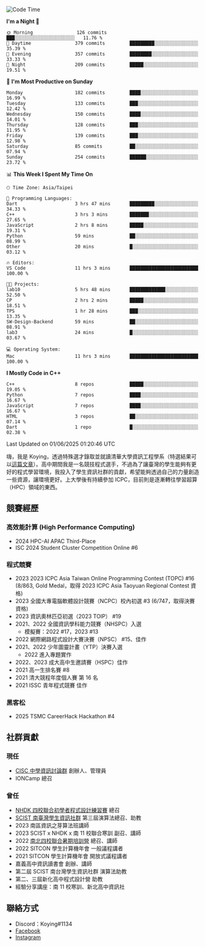 <!--START_SECTION:waka-->
![Code Time](http://img.shields.io/badge/Code%20Time-1%2C489%20hrs%2058%20mins-blue)

**I'm a Night 🦉** 

```text
🌞 Morning                126 commits         ███░░░░░░░░░░░░░░░░░░░░░░   11.76 % 
🌆 Daytime                379 commits         █████████░░░░░░░░░░░░░░░░   35.39 % 
🌃 Evening                357 commits         ████████░░░░░░░░░░░░░░░░░   33.33 % 
🌙 Night                  209 commits         █████░░░░░░░░░░░░░░░░░░░░   19.51 % 
```
📅 **I'm Most Productive on Sunday** 

```text
Monday                   182 commits         ████░░░░░░░░░░░░░░░░░░░░░   16.99 % 
Tuesday                  133 commits         ███░░░░░░░░░░░░░░░░░░░░░░   12.42 % 
Wednesday                150 commits         ████░░░░░░░░░░░░░░░░░░░░░   14.01 % 
Thursday                 128 commits         ███░░░░░░░░░░░░░░░░░░░░░░   11.95 % 
Friday                   139 commits         ███░░░░░░░░░░░░░░░░░░░░░░   12.98 % 
Saturday                 85 commits          ██░░░░░░░░░░░░░░░░░░░░░░░   07.94 % 
Sunday                   254 commits         ██████░░░░░░░░░░░░░░░░░░░   23.72 % 
```


📊 **This Week I Spent My Time On** 

```text
🕑︎ Time Zone: Asia/Taipei

💬 Programming Languages: 
Dart                     3 hrs 47 mins       █████████░░░░░░░░░░░░░░░░   34.33 % 
C++                      3 hrs 3 mins        ███████░░░░░░░░░░░░░░░░░░   27.65 % 
JavaScript               2 hrs 8 mins        █████░░░░░░░░░░░░░░░░░░░░   19.31 % 
Python                   59 mins             ██░░░░░░░░░░░░░░░░░░░░░░░   08.99 % 
Other                    20 mins             █░░░░░░░░░░░░░░░░░░░░░░░░   03.12 % 

🔥 Editors: 
VS Code                  11 hrs 3 mins       █████████████████████████   100.00 % 

🐱‍💻 Projects: 
lab10                    5 hrs 48 mins       █████████████░░░░░░░░░░░░   52.50 % 
CP                       2 hrs 2 mins        █████░░░░░░░░░░░░░░░░░░░░   18.51 % 
TPS                      1 hr 28 mins        ███░░░░░░░░░░░░░░░░░░░░░░   13.35 % 
SW-Design-Backend        59 mins             ██░░░░░░░░░░░░░░░░░░░░░░░   08.91 % 
lab3                     24 mins             █░░░░░░░░░░░░░░░░░░░░░░░░   03.67 % 

💻 Operating System: 
Mac                      11 hrs 3 mins       █████████████████████████   100.00 % 
```

**I Mostly Code in C++** 

```text
C++                      8 repos             █████░░░░░░░░░░░░░░░░░░░░   19.05 % 
Python                   7 repos             ████░░░░░░░░░░░░░░░░░░░░░   16.67 % 
JavaScript               7 repos             ████░░░░░░░░░░░░░░░░░░░░░   16.67 % 
HTML                     3 repos             ██░░░░░░░░░░░░░░░░░░░░░░░   07.14 % 
Dart                     1 repo              █░░░░░░░░░░░░░░░░░░░░░░░░   02.38 % 
```




 Last Updated on 01/06/2025 01:20:46 UTC
<!--END_SECTION:waka-->


嗨，我是 Koying，透過特殊選才錄取並就讀清華大學資訊工程學系（特選結果可以[這篇文章](https://koyingtw.github.io/2022/10/31/%E7%89%B9%E9%81%B8%E5%BF%83%E5%BE%97/)）。高中期間我是一名競技程式選手，不過為了讓臺灣的學生能夠有更好的程式學習環境，我投入了學生資訊社群的貢獻，希望能夠透過自己的力量創造一些資源，讓環境更好。上大學後有持續參加 ICPC，目前則是逐漸轉往學習超算（HPC）領域的東西。

## 競賽經歷
### 高效能計算 (High Performance Computing)
- 2024 HPC-AI APAC Third-Place
- ISC 2024 Student Cluster Competition Online #6

### 程式競賽
- 2023 2023 ICPC Asia Taiwan Online Programming Contest (TOPC) #16 (8/863, Gold Medal，取得 2023 ICPC Asia Taoyuan Regional Contest 資格)
- 2023 全國大專電腦軟體設計競賽（NCPC）校內初選 #3 (6/747，取得決賽資格)
- 2023 資訊奧林匹亞初選（2023 TOIP） #19
- 2021、2022 全國資訊學科能力競賽（NHSPC）入選
    - 模擬賽：2022 #17，2023 #13
- 2022 網際網路程式設計大賽決賽（NPSC） #15、佳作
- 2021、2022 少年圖靈計畫（YTP）決賽入選
    - 2022 進入專題實作
- 2022、2023 成大高中生邀請賽（HSPC）佳作
- 2021 高一生排名賽 #8
- 2021 清大競程年度個人賽 第 16 名
- 2021 ISSC 青年程式競賽 佳作

### 黑客松
- 2025 TSMC CareerHack Hackathon #4

## 社群貢獻
### 現任
- [CISC 中學資訊討論群](https://discord.gg/mc9CgJvjZz) 創辦人、管理員
- IONCamp 總召

### 曾任
- [NHDK 四校聯合初學者程式設計練習賽](https://www.facebook.com/profile.php?id=100064076583372) 總召
- [SCIST 南臺灣學生資訊社群](https://www.facebook.com/scist.tw) 第三屆演算法總召、助教
- 2023 南區資訊之芽算法班講師
- 2023 SCIST x NHDK x 南 11 校聯合寒訓 副召、講師
- 2022 [南北四校聯合暑期培訓營](https://github.com/HHSH-CYSH-WGSH-HSNU-Summer-Camp/) 總召、講師
- 2022 SITCON 學生計算機年會 一般議程講者
- 2021 SITCON 學生計算機年會 開放式議程講者
- 嘉義高中資訊讀書會 創辦、講師
- 第二屆 SCIST 南台灣學生資訊社群 演算法助教
- 第二、三屆新化高中程式設計營 助教
- 經驗分享講座：南 11 校寒訓、新北高中資訊社

## 聯絡方式
- Discord：Koying#1134
- [Facebook](https://www.facebook.com/profile.php?id=100015800760577)
- [Instagram](https://www.instagram.com/cisc._.koying/)
